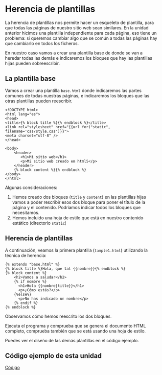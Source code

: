 # Herencia de plantillas

La herencia de plantillas nos permite hacer un esqueleto de plantilla, para que todas las páginas de nuestro sitio web sean similares. En la unidad anterior hicimos una plantilla independiente para cada página, eso tiene un problema: si queremos cambiar algo que se común a todas las páginas hay que cambiarlo en todos los ficheros.

En nuestro caso vamos a crear una plantilla base de donde se van a heredar todas las demás e indicaremos los bloques que hay las plantillas hijas pueden sobreescribir.

## La plantilla base

Vamos a crear una plantilla `base.html` donde indicaremos las partes comunes de todas nuestras páginas, e indicaremos los bloques que las otras plantillas pueden reescribir.

	<!DOCTYPE html>
	<html lang="es">
	<head>
	<title>{% block title %}{% endblock %}</title>
	<link rel="stylesheet" href="{{url_for("static", filename='css/style.css')}}">
	<meta charset="utf-8" />
	</head>
	 
	<body>
	    <header>
	       <h1>Mi sitio web</h1>
	       <p>Mi sitio web creado en html5</p>
	    </header>
	    {% block content %}{% endblock %}
	</body>
	</html>

Algunas consideraciones:

1. Hemos creado dos bloques (`title` y `content`) en las plantillas hijas vamos a poder rescribir esos dos bloque para poner el título de la página y el contenido. Podríamos indicar todos los bloques que necesitamos.
2. Hemos incluido una hoja de estilo que está en nuestro contenido estático (directorio `static`)

## Herencia de plantillas

A continuación, veamos la primera plantilla (`tample1.html`) utilizando la técnica de herencia:

	{% extends "base.html" %}
	{% block title %}Hola, que tal {{nombre}}{% endblock %}
	{% block content %}
	    <h2>Vamos a saludar</h2>
	    {% if nombre %}
	      <h1>Hola {{nombre|title}}</h1>
	      <p>¿Cómo estás?</p>
	    {%else%}
	      <p>No has indicado un nombre</p>
	    {% endif %}
	{% endblock %}

Observamos cómo hemos reescrito los dos bloques.

Ejecuta el programa y comprueba que se genera el documento HTML completo, comprueba también que se está usando una hoja de estilo.

Puedes ver el diseño de las demás plantillas en el código ejemplo.

## Código ejemplo de esta unidad

[Código](../../ejemplos/u16)